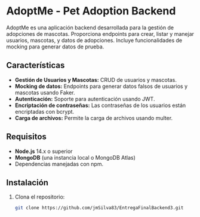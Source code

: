 # AdoptMe - Pet Adoption Backend

AdoptMe es una aplicación backend desarrollada para la gestión de adopciones de mascotas. Proporciona endpoints para crear, listar y manejar usuarios, mascotas, y datos de adopciones. Incluye funcionalidades de mocking para generar datos de prueba.

## Características

- **Gestión de Usuarios y Mascotas:** CRUD de usuarios y mascotas.
- **Mocking de datos:** Endpoints para generar datos falsos de usuarios y mascotas usando Faker.
- **Autenticación:** Soporte para autenticación usando JWT.
- **Encriptación de contraseñas:** Las contraseñas de los usuarios están encriptadas con bcrypt.
- **Carga de archivos:** Permite la carga de archivos usando multer.

## Requisitos

- **Node.js** 14.x o superior
- **MongoDB** (una instancia local o MongoDB Atlas)
- Dependencias manejadas con npm.

## Instalación

1. Clona el repositorio:

   ```bash
   git clone https://github.com/jmSilva83/EntregaFinalBackend3.git
